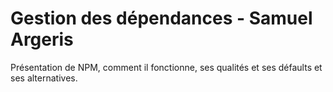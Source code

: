 # Gestion des dépendances - Samuel Argeris

Présentation de NPM, comment il fonctionne, ses qualités et ses défaults et ses alternatives.